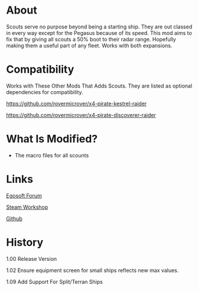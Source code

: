 # About

Scouts serve no purpose beyond being a starting ship. They are out classed in every way except for the Pegasus because of its speed. This mod aims to fix that by giving all scouts a 50% boot to their radar range. Hopefully making them a useful part of any fleet. Works with both expansions.

# Compatibility

Works with These Other Mods That Adds Scouts. They are listed as optional dependencies for compatibility.

https://github.com/rovermicrover/x4-pirate-kestrel-raider

https://github.com/rovermicrover/x4-pirate-discoverer-raider

# What Is Modified?

* The macro files for all scounts

# Links

[Egosoft Forum](https://forum.egosoft.com/viewtopic.php?f=181&t=419683)

[Steam Workshop](https://steamcommunity.com/sharedfiles/filedetails/?id=1902196111)

[Github](https://github.com/rovermicrover/x4-improvedscouts)

# History

1.00 Release Version

1.02 Ensure equipment screen for small ships reflects new max values.

1.09 Add Support For Split/Terran Ships